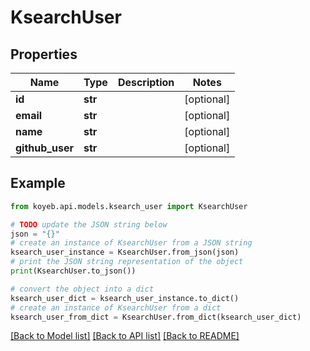 # KsearchUser


## Properties

Name | Type | Description | Notes
------------ | ------------- | ------------- | -------------
**id** | **str** |  | [optional] 
**email** | **str** |  | [optional] 
**name** | **str** |  | [optional] 
**github_user** | **str** |  | [optional] 

## Example

```python
from koyeb.api.models.ksearch_user import KsearchUser

# TODO update the JSON string below
json = "{}"
# create an instance of KsearchUser from a JSON string
ksearch_user_instance = KsearchUser.from_json(json)
# print the JSON string representation of the object
print(KsearchUser.to_json())

# convert the object into a dict
ksearch_user_dict = ksearch_user_instance.to_dict()
# create an instance of KsearchUser from a dict
ksearch_user_from_dict = KsearchUser.from_dict(ksearch_user_dict)
```
[[Back to Model list]](../README.md#documentation-for-models) [[Back to API list]](../README.md#documentation-for-api-endpoints) [[Back to README]](../README.md)


